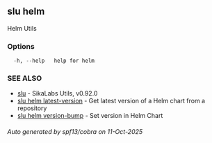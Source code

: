 ## slu helm

Helm Utils

### Options

```
  -h, --help   help for helm
```

### SEE ALSO

* [slu](slu.md)	 - SikaLabs Utils, v0.92.0
* [slu helm latest-version](slu_helm_latest-version.md)	 - Get latest version of a Helm chart from a repository
* [slu helm version-bump](slu_helm_version-bump.md)	 - Set version in Helm Chart

###### Auto generated by spf13/cobra on 11-Oct-2025
